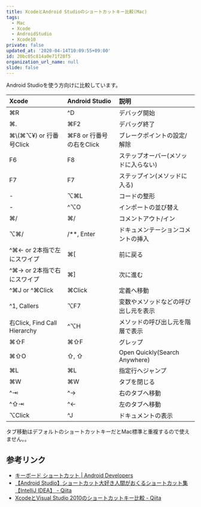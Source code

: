```yaml
---
title: XcodeとAndroid Studioのショートカットキー比較(Mac)
tags:
  - Mac
  - Xcode
  - AndroidStudio
  - Xcode10
private: false
updated_at: '2020-04-14T10:09:55+09:00'
id: 20bc05c814a0e71f28f5
organization_url_name: null
slide: false
---
```

Android Studioを使う方向けに比較しています。

|Xcode|Android Studio|説明|
|:---|:---|:---|
|⌘R|^D|デバッグ開始|
|⌘.|⌘F2|デバッグ終了|
|⌘\\(⌘⌥¥) or 行番号Click|⌘F8 or 行番号の右をClick|ブレークポイントの設定/解除|
|F6|F8|ステップオーバー(メソッドに入らない)|
|F7|F7|ステップイン(メソッドに入る)|
|-|⌥⌘L|コードの整形|
|-|^⌥O|インポートの並び替え|
|⌘/|⌘/|コメントアウト/イン|
|⌥⌘/|/**, Enter|ドキュメンテーションコメントの挿入|
|^⌘← or 2本指で左にスワイプ|⌘[|前に戻る|
|^⌘→ or 2本指で右にスワイプ|⌘]|次に進む|
|^⌘J or ^⌘Click|⌘Click|定義へ移動|
|^1, Callers|⌥F7|変数やメソッドなどの呼び出し元を表示|
|右Click, Find Call Hierarchy|^⌥H|メソッドの呼び出し元を階層で表示|
|⌘⇧F|⌘⇧F|グレップ|
|⌘⇧O|⇧, ⇧|Open Quickly(Search Anywhere)|
|⌘L|⌘L|指定行へジャンプ|
|⌘W|⌘W|タブを閉じる|
|^⇥|^→|右のタブへ移動|
|^⇧⇥|^←|左のタブへ移動|
|⌥Click|^J|ドキュメントの表示|

タブ移動はデフォルトのショートカットキーだとMac標準と重複するので使えません。。

## 参考リンク

- [キーボード ショートカット  |  Android Developers](https://developer.android.com/studio/intro/keyboard-shortcuts?hl=ja)
- [【Android Studio】ショートカット大好き人間がおくるショートカット集【IntelliJ IDEA】 - Qiita](https://qiita.com/arai-wa/items/b0957d042c479577e8e3)
- [XcodeとVisual Studio 2010のショートカットキー比較 - Qiita](https://qiita.com/uhooi/items/0060ffc0c57ebee7cab3)
